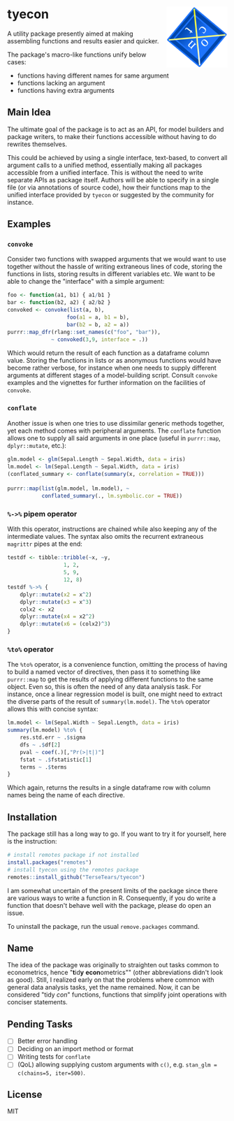 # tyecon <img src='man/figures/logo.svg' align="right" height="139" />

A utility package presently aimed at making assembling functions and results
easier and quicker.

The package's macro-like functions unify below cases:

* functions having different names for same argument
* functions lacking an argument
* functions having extra arguments

## Main Idea

The ultimate goal of the package is to act as an API, for model builders and
package writers, to make their functions accessible without having
to do rewrites themselves.

This could be achieved by using a single interface, text-based, to convert all
argument calls to a unified method, essentially making all packages accessible
from a unified interface. This is without the need to write separate APIs as
package itself. Authors will be able to specify in a single file (or via
annotations of source code), how their functions map to the unified interface
provided by `tyecon` or suggested by the community for instance.

## Examples

### `convoke`

Consider two functions with swapped arguments that we would want to use together
without the hassle of writing extraneous lines of code, storing the functions in
lists, storing results in different variables etc. We want to be able to change
the "interface" with a simple argument:

```r
foo <- function(a1, b1) { a1/b1 }
bar <- function(b2, a2) { a2/b2 }
convoked <- convoke(list(a, b),
                   foo(a1 = a, b1 = b),
                   bar(b2 = b, a2 = a))
purrr::map_dfr(rlang::set_names(c("foo", "bar")),
              ~ convoked(3,9, interface = .))
```

Which would return the result of each function as a dataframe column value.
Storing the functions in lists or as anonymous functions would have become
rather verbose, for instance when one needs to supply different arguments at
different stages of a model-building script. Consult `convoke` examples and the
vignettes for further information on the facilities of `convoke`.

### `conflate`

Another issue is when one tries to use dissimilar generic methods together, yet
each method comes with peripheral arguments. The `conflate` function allows one
to supply all said arguments in one place (useful in `purrr::map`,
`dplyr::mutate`, etc.):

```r
glm.model <- glm(Sepal.Length ~ Sepal.Width, data = iris)
lm.model <- lm(Sepal.Length ~ Sepal.Width, data = iris)
(conflated_summary <- conflate(summary(x, correlation = TRUE)))

purrr::map(list(glm.model, lm.model), ~ 
           conflated_summary(., lm.symbolic.cor = TRUE))
```

### `%->%` pipem operator

With this operator, instructions are chained while also keeping any of the
intermediate values. The syntax also omits the recurrent extraneous `magrittr`
pipes at the end:

```r
testdf <- tibble::tribble(~x, ~y,
                  1, 2,
                  5, 9,
                  12, 8)
testdf %->% {
    dplyr::mutate(x2 = x^2)
    dplyr::mutate(x3 = x^3)
    colx2 <- x2
    dplyr::mutate(x4 = x2^2)
    dplyr::mutate(x6 = (colx2)^3)
}
```

### `%to%` operator

The `%to%` operator, is a convenience function, omitting the process of having
to build a named vector of directives, then pass it to something like
`purrr::map` to get the results of applying different functions to the same
object. Even so, this is often the need of any data analysis task. For instance,
once a linear regression model is built, one might need to extract the diverse
parts of the result of `summary(lm.model)`. The `%to%` operator allows this with
concise syntax:

```r
lm.model <- lm(Sepal.Width ~ Sepal.Length, data = iris)
summary(lm.model) %to% {
    res.std.err ~ .$sigma
    dfs ~ .$df[2]
    pval ~ coef(.)[,"Pr(>|t|)"]
    fstat ~ .$fstatistic[1]
    terms ~ .$terms
}
```

Which again, returns the results in a single dataframe row with column names
being the name of each directive.

## Installation

The package still has a long way to go. If you want to try it for yourself, here
is the instruction:

```r
# install remotes package if not installed
install.packages("remotes")
# install tyecon using the remotes package
remotes::install_github("TerseTears/tyecon")
```

I am somewhat uncertain of the present limits of the package since there are
various ways to write a function in R. Consequently, if you do write a function
that doesn't behave well with the package, please do open an issue.

To uninstall the package, run the usual `remove.packages` command.

## Name

The idea of the package was originally to straighten out tasks common to
econometrics, hence "**t**id**y** **econ**ometrics"" (other abbreviations didn't
look as good). Still, I realized early on that the problems where common with
general data analysis tasks, yet the name remained. Now, it can be considered
"tidy *con*" functions, functions that simplify joint operations with conciser
statements.

## Pending Tasks

* [ ] Better error handling
* [ ] Deciding on an import method or format
* [ ] Writing tests for `conflate`
* [ ] (QoL) allowing supplying custom arguments with `c()`, e.g. `stan_glm
  = c(chains=5, iter=500)`.

## License

MIT
